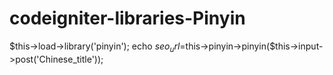 # codeigniter-libraries-Pinyin


$this->load->library('pinyin');
echo $seo_url=$this->pinyin->pinyin($this->input->post('Chinese_title'));
